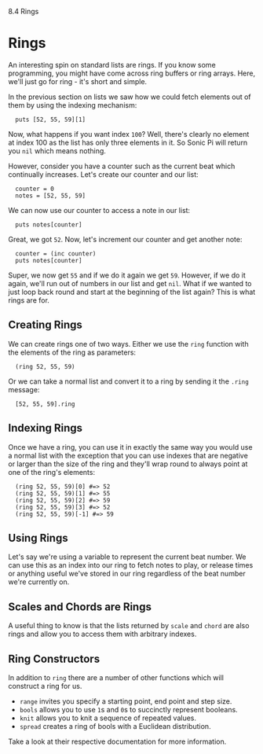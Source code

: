 8.4 Rings

# Rings

An interesting spin on standard lists are rings. If you know some
programming, you might have come across ring buffers or ring
arrays. Here, we'll just go for ring - it's short and simple.

In the previous section on lists we saw how we could fetch elements out
of them by using the indexing mechanism:

```
  puts [52, 55, 59][1]
```

Now, what happens if you want index `100`? Well, there's clearly no
element at index 100 as the list has only three elements in it. So Sonic
Pi will return you `nil` which means nothing.

However, consider you have a counter such as the current beat which
continually increases. Let's create our counter and our list:

```
  counter = 0
  notes = [52, 55, 59]
```

We can now use our counter to access a note in our list:

```
  puts notes[counter]
```

Great, we got `52`. Now, let's increment our counter and get another
note:

```
  counter = (inc counter)
  puts notes[counter]
```

Super, we now get `55` and if we do it again we get `59`. However, if we
do it again, we'll run out of numbers in our list and get `nil`. What if
we wanted to just loop back round and start at the beginning of the list
again? This is what rings are for.

## Creating Rings

We can create rings one of two ways. Either we use the `ring` function
with the elements of the ring as parameters:

```
  (ring 52, 55, 59)
```

Or we can take a normal list and convert it to a ring by sending it the
`.ring` message:

```
  [52, 55, 59].ring
```

## Indexing Rings

Once we have a ring, you can use it in exactly the same way you would
use a normal list with the exception that you can use indexes that are
negative or larger than the size of the ring and they'll wrap round to
always point at one of the ring's elements:

```
  (ring 52, 55, 59)[0] #=> 52
  (ring 52, 55, 59)[1] #=> 55
  (ring 52, 55, 59)[2] #=> 59
  (ring 52, 55, 59)[3] #=> 52
  (ring 52, 55, 59)[-1] #=> 59
```

## Using Rings

Let's say we're using a variable to represent the current beat
number. We can use this as an index into our ring to fetch notes to
play, or release times or anything useful we've stored in our ring
regardless of the beat number we're currently on.

## Scales and Chords are Rings

A useful thing to know is that the lists returned by `scale` and `chord`
are also rings and allow you to access them with arbitrary indexes.

## Ring Constructors

In addition to `ring` there are a number of other functions which will
construct a ring for us.

* `range` invites you specify a starting point, end point and step size.
* `bools` allows you to use `1`s and `0`s to succinctly represent booleans.
* `knit` allows you to knit a sequence of repeated values.
* `spread` creates a ring of bools with a Euclidean distribution.

Take a look at their respective documentation for more information.


